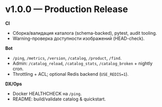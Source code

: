 # v1.0.0 — Production Release

**CI**
- Сборка/валидация каталога (schema-backed), pytest, audit tooling.
- Warning-проверка доступности изображений (HEAD-check).

**Bot**
- `/ping`, `/metrics`, `/version`, `/catalog`, `/product`, `/find`.
- Admin: `/catalog_reload`, `/catalog_stats`, `/catalog_broken` + nightly cron.
- Throttling + ACL; optional Redis backend (`USE_REDIS=1`).

**DX/Ops**
- Docker HEALTHCHECK на `/ping`.
- README: build/validate catalog & quickstart.
